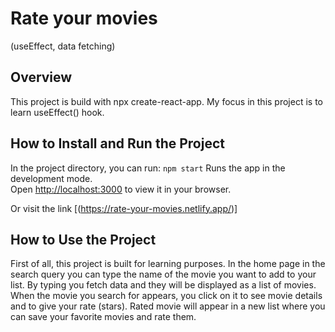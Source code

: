 # Rate your movies

(useEffect, data fetching)

## Overview

This project is build with npx create-react-app.
My focus in this project is to learn useEffect() hook.

## How to Install and Run the Project

In the project directory, you can run: `npm start`
Runs the app in the development mode.\
Open [http://localhost:3000](http://localhost:3000) to view it in your browser.

Or visit the link [(https://rate-your-movies.netlify.app/)]

## How to Use the Project

First of all, this project is built for learning purposes.
In the home page in the search query you can type the name of the movie you want to add to your list. By typing you fetch data and they will be displayed as a list of movies.
When the movie you search for appears, you click on it to see movie details and to give your rate (stars).
Rated movie will appear in a new list where you can save your favorite movies and rate them.
